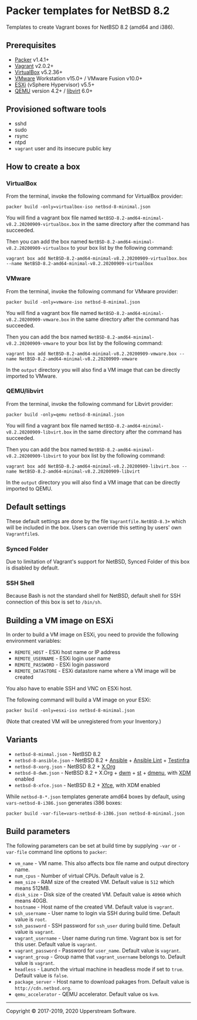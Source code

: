 # Packer templates for NetBSD 8.2

Templates to create Vagrant boxes for NetBSD 8.2 (amd64 and i386).

## Prerequisites

* [Packer][] v1.4.1+
* [Vagrant][] v2.0.2+
* [VirtualBox][] v5.2.36+
* [VMware][] Workstation v15.0+ / VMware Fusion v10.0+
* [ESXi][] (vSphere Hypervisor) v5.5+
* [QEMU][] version 4.2+ / [libvirt][] 6.0+

[ESXi]: http://www.vmware.com/products/vsphere-hypervisor
  "Free VMware vSphere Hypervisor, Free Virtualization (ESXi)"
[libvirt]: https://libvirt.org/ "libvirt: The virtualization API"
[Packer]: https://www.packer.io/ "Packer by HashiCorp"
[QEMU]: https://www.qemu.org/ "QEMU"
[Vagrant]: https://www.vagrantup.com/ "Vagrant"
[VirtualBox]: https://www.virtualbox.org/ "Oracle VM VirtualBox"
[VMware]: http://www.vmware.com/
  "VMware Virtualization for Desktop &amp; Server, Application, Public &amp; Hybrid Clouds"

## Provisioned software tools

* sshd
* sudo
* rsync
* ntpd
* `vagrant` user and its insecure public key

## How to create a box

### VirtualBox

From the terminal, invoke the following command for VirtualBox provider:

    packer build -only=virtualbox-iso netbsd-8-minimal.json

You will find a vagrant box file named `NetBSD-8.2-amd64-minimal-v8.2.20200909-virtualbox.box`
in the same directory after the command has succeeded.

Then you can add the box named `NetBSD-8.2-amd64-minimal-v8.2.20200909-virtualbox`
to your box list by the following command:

    vagrant box add NetBSD-8.2-amd64-minimal-v8.2.20200909-virtualbox.box --name NetBSD-8.2-amd64-minimal-v8.2.20200909-virtualbox

### VMware

From the terminal, invoke the following command for VMware provider:

    packer build -only=vmware-iso netbsd-8-minimal.json

You will find a vagrant box file named `NetBSD-8.2-amd64-minimal-v8.2.20200909-vmware.box`
in the same directory after the command has succeeded.

Then you can add the box named `NetBSD-8.2-amd64-minimal-v8.2.20200909-vmware`
to your box list by the following command:

    vagrant box add NetBSD-8.2-amd64-minimal-v8.2.20200909-vmware.box --name NetBSD-8.2-amd64-minimal-v8.2.20200909-vmware

In the `output` directory you will also find a VM image that can be
directly imported to VMware.

### QEMU/libvirt

From the terminal, invoke the following command for Libvirt provider:

    packer build -only=qemu netbsd-8-minimal.json

You will find a vagrant box file named `NetBSD-8.2-amd64-minimal-v8.2.20200909-libvirt.box`
in the same directory after the command has succeeded.

Then you can add the box named `NetBSD-8.2-amd64-minimal-v8.2.20200909-libvirt`
to your box list by the following command:

    vagrant box add NetBSD-8.2-amd64-minimal-v8.2.20200909-libvirt.box --name NetBSD-8.2-amd64-minimal-v8.2.20200909-libvirt

In the `output` directory you will also find a VM image that can be
directly imported to QEMU.

## Default settings

These default settings are done by the file `Vagrantfile.NetBSD-8.3+`
which will be included in the box.  Users can override this setting by
users' own `Vagrantfile`s.

### Synced Folder

Due to limitation of Vagrant's support for NetBSD, Synced Folder of
this box is disabled by default.

### SSH Shell

Because Bash is not the standard shell for NetBSD, default shell for
SSH connection of this box is set to `/bin/sh`.

## Building a VM image on ESXi

In order to build a VM image on ESXi, you need to provide the following
environment variables:

* `REMOTE_HOST` - ESXi host name or IP address
* `REMOTE_USERNAME` - ESXi login user name
* `REMOTE_PASSWORD` - ESXi login password
* `REMOTE_DATASTORE` - ESXi datastore name where a VM image will be
  created

You also have to enable SSH and VNC on ESXi host.

The following command will build a VM image on your ESXi:

    packer build -only=esxi-iso netbsd-8-minimal.json

(Note that created VM will be unregistered from your Inventory.)

## Variants

* `netbsd-8-minmal.json` - NetBSD 8.2
* `netbsd-8-ansible.json` - NetBSD 8.2 + [Ansible][] +
  [Ansible Lint][] + [Testinfra][]
* `netbsd-8-xorg.json` - NetBSD 8.2 + [X.Org][]
* `netbsd-8-dwm.json` - NetBSD 8.2 + X.Org + [dwm][] + [st][] +
  [dmenu][], with [XDM] enabled
* `netbsd-8-xfce.json` - NetBSD 8.2 + [Xfce][], with XDM enabled

While `netbsd-8-*.json` templates generate amd64 boxes by default,
using `vars-netbsd-8-i386.json` generates i386 boxes:

    packer build -var-file=vars-netbsd-8-i386.json netbsd-8-minimal.json

[Ansible]: https://www.ansible.com/ "Ansible is Simple IT Automation"
[Ansible Lint]: https://docs.ansible.com/ansible-lint/
  "Ansible Lint Documentation &mdash; Ansible Documentation"
[dmenu]: http://tools.suckless.org/dmenu/ "dmenu | suckless.org tools"
[dwm]: http://dwm.suckless.org/
  "suckless.org dwm - dynamic window manager"
[st]: http://st.suckless.org/ "suckless.org st - simple terminal"
[Testinfra]: https://testinfra.readthedocs.io/en/latest/
  "Testinfra test your infrastructure &#8212; testinfra 5.0.1.dev12+g9044fe4.d20200501 documentation"
[X.Org]: https://www.x.org/wiki/ "X.Org"
[XDM]: https://www.x.org/releases/X11R7.6/doc/man/man1/xdm.1.xhtml "XDM"
[Xfce]: http://www.xfce.org/ "Xfce Desktop Environment"

## Build parameters

The following parameters can be set at build time by supplying `-var`
or `-var-file` command line options to `packer`:

* `vm_name` - VM name.  This also affects box file name and output
  directory name.
* `num_cpus` - Number of virtual CPUs.  Default value is 2.
* `mem_size` - RAM size of the created VM.  Default value is `512`
  which means 512MB.
* `disk_size` - Disk size of the created VM.  Default value is `40960`
  which means 40GB.
* `hostname` - Host name of the created VM.  Default value is `vagrant`.
* `ssh_username` - User name to login via SSH during build time.
  Default value is `root`.
* `ssh_password` - SSH password for `ssh_user` during build time.
  Default value is `vagrant`.
* `vagrant_username` - User name during run time.  Vagrant box is set
  for this user.  Default value is `vagrant`.
* `vagrant_password` - Password for `user_name`.  Default value is
  `vagrant`.
* `vagrant_group` - Group name that `vagrant_username` belongs to.
  Default value is `vagrant`.
* `headless` - Launch the virtual machine in headless mode if set to
  `true`.  Default value is `false`.
* `package_server` - Host name to download pakages from.  Default value
  is `http://cdn.netbsd.org`.
* `qemu_accelerator` - QEMU accelerator.  Default value os `kvm`.

- - -

Copyright &copy; 2017-2019, 2020 Upperstream Software.
